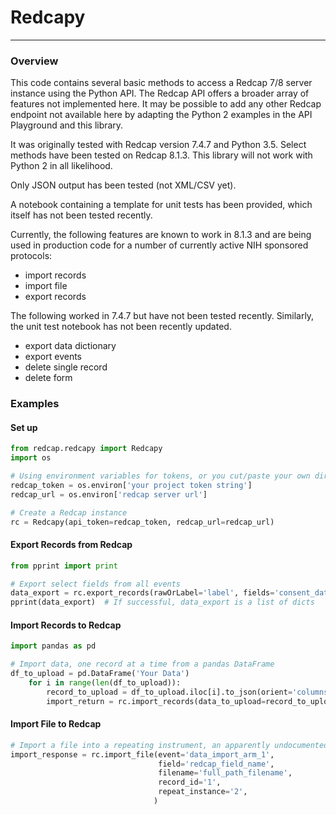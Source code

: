 # Redcapy

----
### Overview

This code contains several basic methods to access a Redcap 7/8 server instance using the Python API.  The Redcap API offers a broader array of features not implemented here.  It may be possible to add any other Redcap endpoint not available here by adapting the Python 2 examples in the API Playground and this library.

It was originally tested with Redcap version 7.4.7 and Python 3.5.  Select methods have been tested on Redcap 8.1.3.  This library will not work with Python 2 in all likelihood.

Only JSON output has been tested (not XML/CSV yet).

A notebook containing a template for unit tests has been provided, which itself has not been tested recently.

Currently, the following features are known to work in 8.1.3 and are being used in production code for a number of currently active NIH sponsored protocols:
- import records
- import file
- export records

The following worked in 7.4.7 but have not been tested recently.  Similarly, the unit test notebook has not been recently updated.
- export data dictionary
- export events
- delete single record
- delete form


### Examples
#### Set up
```python
from redcap.redcapy import Redcapy
import os

# Using environment variables for tokens, or you cut/paste your own directly into code (not recommended)
redcap_token = os.environ['your project token string']
redcap_url = os.environ['redcap server url']

# Create a Redcap instance
rc = Redcapy(api_token=redcap_token, redcap_url=redcap_url)
```

#### Export Records from Redcap
```python
from pprint import print

# Export select fields from all events
data_export = rc.export_records(rawOrLabel='label', fields='consent_date, record_id')
pprint(data_export)  # If successful, data_export is a list of dicts
```
#### Import Records to Redcap
```python
import pandas as pd

# Import data, one record at a time from a pandas DataFrame
df_to_upload = pd.DataFrame('Your Data')
    for i in range(len(df_to_upload)):
        record_to_upload = df_to_upload.iloc[i].to_json(orient='columns')
        import_return = rc.import_records(data_to_upload=record_to_upload)
```
#### Import File to Redcap
```python
# Import a file into a repeating instrument, an apparently undocumented feature
import_response = rc.import_file(event='data_import_arm_1',
                                 field='redcap_field_name',
                                 filename='full_path_filename',
                                 record_id='1',
                                 repeat_instance='2',
                                )
```



